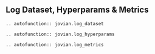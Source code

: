 ## Log Dataset, Hyperparams & Metrics

```eval_rst
.. autofunction:: jovian.log_dataset

.. autofunction:: jovian.log_hyperparams

.. autofunction:: jovian.log_metrics
```
